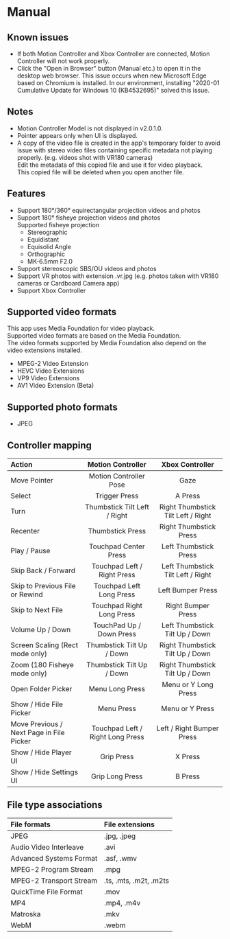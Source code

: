 # Manual

## Known issues

- If both Motion Controller and Xbox Controller are connected, Motion Controller will not work properly.
- Click the "Open in Browser" button (Manual etc.) to open it in the desktop web browser. This issue occurs when new Microsoft Edge based on Chromium is installed. In our environment, installing "2020-01 Cumulative Update for Windows 10 (KB4532695)" solved this issue.

## Notes

- Motion Controller Model is not displayed in v2.0.1.0.
- Pointer appears only when UI is displayed.
- A copy of the video file is created in the app's temporary folder to avoid issue with stereo video files containing specific metadata not playing properly. (e.g. videos shot with VR180 cameras)  
  Edit the metadata of this copied file and use it for video playback.  
  This copied file will be deleted when you open another file.

## Features

- Support 180°/360° equirectangular projection videos and photos
- Support 180° fisheye projection videos and photos  
  Supported fisheye projection  
  - Stereographic
  - Equidistant
  - Equisolid Angle
  - Orthographic
  - MK-6.5mm F2.0
- Support stereoscopic SBS/OU videos and photos
- Support VR photos with extension .vr.jpg (e.g. photos taken with VR180 cameras or Cardboard Camera app)
- Support Xbox Controller

## Supported video formats

This app uses Media Foundation for video playback.  
Supported video formats are based on the Media Foundation.  
The video formats supported by Media Foundation also depend on the video extensions installed.
- MPEG-2 Video Extension
- HEVC Video Extensions
- VP9 Video Extensions
- AV1 Video Extension (Beta)

## Supported photo formats

- JPEG

## Controller mapping

| Action                                   | Motion Controller                | Xbox Controller                    |
| :--------------------------------------- | :------------------------------: | :--------------------------------: |
| Move Pointer                             | Motion Controller Pose           | Gaze                               |
| Select                                   | Trigger Press                    | A Press                            |
| Turn                                     | Thumbstick Tilt Left / Right     | Right Thumbstick Tilt Left / Right |
| Recenter                                 | Thumbstick Press                 | Right Thumbstick Press             |
| Play / Pause                             | Touchpad Center Press            | Left Thumbstick Press              |
| Skip Back / Forward                      | Touchpad Left / Right Press      | Left Thumbstick Tilt Left / Right  |
| Skip to Previous File or Rewind          | Touchpad Left Long Press         | Left Bumper Press                  |
| Skip to Next File                        | Touchpad Right Long Press        | Right Bumper Press                 |
| Volume Up / Down                         | TouchPad Up / Down Press         | Left Thumbstick Tilt Up / Down     |
| Screen Scaling (Rect mode only)          | Thumbstick Tilt Up / Down        | Right Thumbstick Tilt Up / Down    |
| Zoom (180 Fisheye mode only)             | Thumbstick Tilt Up / Down        | Right Thumbstick Tilt Up / Down    |
| Open Folder Picker                       | Menu Long Press                  | Menu or Y Long Press               |
| Show / Hide File Picker                  | Menu Press                       | Menu or Y Press                    |
| Move Previous / Next Page in File Picker | Touchpad Left / Right Long Press | Left / Right Bumper Press          |
| Show / Hide Player UI                    | Grip Press                       | X Press                            |
| Show / Hide Settings UI                  | Grip Long Press                  | B Press                            |

## File type associations

| File formats            | File extensions        |
| :---------------------- | :--------------------- |
| JPEG                    | .jpg, .jpeg            |
| Audio Video Interleave  | .avi                   |
| Advanced Systems Format | .asf, .wmv             |
| MPEG-2 Program Stream   | .mpg                   |
| MPEG-2 Transport Stream | .ts, .mts, .m2t, .m2ts |
| QuickTime File Format   | .mov                   |
| MP4                     | .mp4, .m4v             |
| Matroska                | .mkv                   |
| WebM                    | .webm                  |

